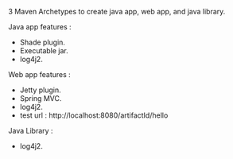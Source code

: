 3 Maven Archetypes to create java app, web app, and java library.

Java app features :
- Shade plugin.
- Executable jar.
- log4j2.

Web app features :
- Jetty plugin.
- Spring MVC.
- log4j2.
- test url : http://localhost:8080/artifactId/hello

Java Library :
- log4j2.



